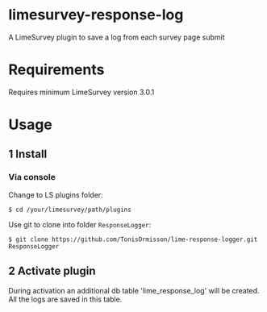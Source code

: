 # limesurvey-response-log

A LimeSurvey plugin to save a log from each survey page submit

# Requirements
Requires minimum LimeSurvey version 3.0.1

# Usage
## 1 Install 

### Via console

Change to LS plugins folder:
```
$ cd /your/limesurvey/path/plugins
```
Use git to clone into folder `ResponseLogger`:
```
$ git clone https://github.com/TonisOrmisson/lime-response-logger.git ResponseLogger
```


## 2 Activate plugin

During activation an additional db table 'lime_response_log' will be created.
All the logs are saved in this table.

